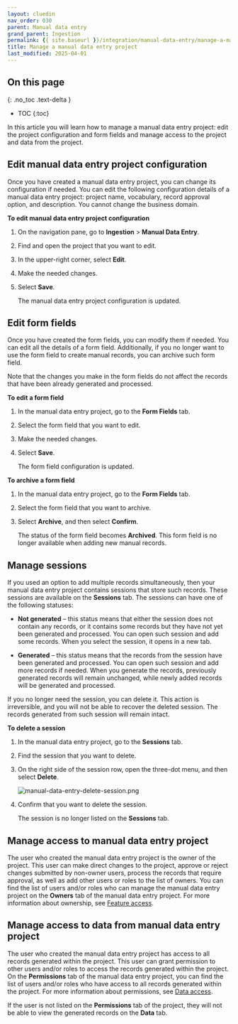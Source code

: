 ```yaml
---
layout: cluedin
nav_order: 030
parent: Manual data entry
grand_parent: Ingestion
permalink: {{ site.baseurl }}/integration/manual-data-entry/manage-a-manual-data-entry-project
title: Manage a manual data entry project
last_modified: 2025-04-01
---
```

## On this page
{: .no_toc .text-delta }
- TOC
{:toc}

In this article you will learn how to manage a manual data entry project: edit the project configuration and form fields and manage access to the project and data from the project.

## Edit manual data entry project configuration

Once you have created a manual data entry project, you can change its configuration if needed. You can edit the following configuration details of a manual data entry project: project name, vocabulary, record approval option, and description. You cannot change the business domain.

**To edit manual data entry project configuration**

1. On the navigation pane, go to **Ingestion** > **Manual Data Entry**.

1. Find and open the project that you want to edit.

1. In the upper-right corner, select **Edit**.

1. Make the needed changes.

1. Select **Save**.

    The manual data entry project configuration is updated.

## Edit form fields

Once you have created the form fields, you can modify them if needed. You can edit all the details of a form field. Additionally, if you no longer want to use the form field to create manual records, you can archive such form field.

Note that the changes you make in the form fields do not affect the records that have been already generated and processed.

**To edit a form field**

1. In the manual data entry project, go to the **Form Fields** tab.

1. Select the form field that you want to edit.

1. Make the needed changes.

1. Select **Save**.

    The form field configuration is updated.

**To archive a form field**

1. In the manual data entry project, go to the **Form Fields** tab.

1. Select the form field that you want to archive.

1. Select **Archive**, and then select **Confirm**.

    The status of the form field becomes **Archived**. This form field is no longer available when adding new manual records.

## Manage sessions

If you used an option to add multiple records simultaneously, then your manual data entry project contains sessions that store such records. These sessions are available on the **Sessions** tab. The sessions can have one of the following statuses:

- **Not generated** – this status means that either the session does not contain any records, or it contains some records but they have not yet been generated and processed. You can open such session and add some records. When you select the session, it opens in a new tab.

- **Generated** – this status means that the records from the session have been generated and processed. You can open such session and add more records if needed. When you generate the records, previously generated records will remain unchanged, while newly added records will be generated and processed.

If you no longer need the session, you can delete it. This action is irreversible, and you will not be able to recover the deleted session. The records generated from such session will remain intact.

**To delete a session**

1. In the manual data entry project, go to the **Sessions** tab.

1. Find the session that you want to delete.

1. On the right side of the session row, open the three-dot menu, and then select **Delete**.

    ![manual-data-entry-delete-session.png](../../assets/images/integration/manual-data-entry/manual-data-entry-delete-session.png)

1. Confirm that you want to delete the session.

    The session is no longer listed on the **Sessions** tab. 

## Manage access to manual data entry project

The user who created the manual data entry project is the owner of the project. This user can make direct changes to the project, approve or reject changes submitted by non-owner users, process the records that require approval, as well as add other users or roles to the list of owners. You can find the list of users and/or roles who can manage the manual data entry project on the **Owners** tab of the manual data entry project. For more information about ownership, see [Feature access](/administration/user-access/feature-access).

## Manage access to data from manual data entry project

The user who created the manual data entry project has access to all records generated within the project. This user can grant permission to other users and/or roles to access the records generated within the project. On the **Permissions** tab of the manual data entry project, you can find the list of users and/or roles who have access to all records generated within the project. For more information about permissions, see [Data access](/administration/user-access/data-access).

If the user is not listed on the **Permissions** tab of the project, they will not be able to view the generated records on the **Data** tab.